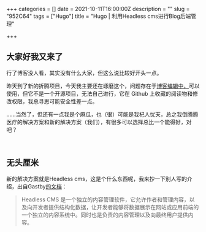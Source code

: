 +++
categories = []
date = 2021-10-11T16:00:00Z
description = ""
slug = "952C64"
tags = ["Hugo"]
title = "Hugo | 利用Headless cms进行Blog后端管理"

+++
## 大家好我又来了

行了博客没人看，其实没有什么大家，但这么说比较好开头一点。

昨天到了新的折腾项目，今天我主要还在琢磨这个，问题存在于[博客编辑中，](https://jingtaiboke.com/)可以使用，但它不是一个开源项目，无法自己进行，它在 Github 上收藏的阅读物和修改权限，我总寻思可能安全性差一点。

……当然了，但还有一点我是个麻瓜，也（很）可能是我杞人忧天，总之我倒腾腾医疗的解决方案和新的解决方案（我们），有很多可以选择总比一个能得好，对吧？

<br>

## 无头厘米

新的解决方案就是Headless cms，这是个什么东西呢，我来抄一下别人写的介绍，出自Gastby[的文档](https://www.gatsbyjs.cn/docs/headless-cms)：

> Headless CMS 是一个独立的内容管理软件，它允许作者和管理内容，以及向开发者提供结构化数据，让开发者能够将数据展示在网站或应用前端的一个独立的内容系统中。同时也是负责的内容管理以及向最终用户提供内容。